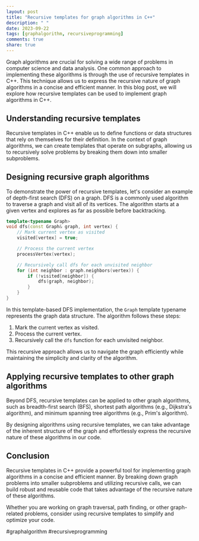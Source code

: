 ```yaml
---
layout: post
title: "Recursive templates for graph algorithms in C++"
description: " "
date: 2023-09-22
tags: [graphalgorithm, recursiveprogramming]
comments: true
share: true
---
```


Graph algorithms are crucial for solving a wide range of problems in computer science and data analysis. One common approach to implementing these algorithms is through the use of recursive templates in C++. This technique allows us to express the recursive nature of graph algorithms in a concise and efficient manner. In this blog post, we will explore how recursive templates can be used to implement graph algorithms in C++.

## Understanding recursive templates

Recursive templates in C++ enable us to define functions or data structures that rely on themselves for their definition. In the context of graph algorithms, we can create templates that operate on subgraphs, allowing us to recursively solve problems by breaking them down into smaller subproblems.

## Designing recursive graph algorithms

To demonstrate the power of recursive templates, let's consider an example of depth-first search (DFS) on a graph. DFS is a commonly used algorithm to traverse a graph and visit all of its vertices. The algorithm starts at a given vertex and explores as far as possible before backtracking.

```cpp
template<typename Graph>
void dfs(const Graph& graph, int vertex) {
    // Mark current vertex as visited
    visited[vertex] = true;

    // Process the current vertex
    processVertex(vertex);

    // Recursively call dfs for each unvisited neighbor
    for (int neighbor : graph.neighbors(vertex)) {
        if (!visited[neighbor]) {
            dfs(graph, neighbor);
        }
    }
}
```

In this template-based DFS implementation, the `Graph` template typename represents the graph data structure. The algorithm follows these steps:

1. Mark the current vertex as visited.
2. Process the current vertex.
3. Recursively call the `dfs` function for each unvisited neighbor.

This recursive approach allows us to navigate the graph efficiently while maintaining the simplicity and clarity of the algorithm.

## Applying recursive templates to other graph algorithms

Beyond DFS, recursive templates can be applied to other graph algorithms, such as breadth-first search (BFS), shortest path algorithms (e.g., Dijkstra's algorithm), and minimum spanning tree algorithms (e.g., Prim's algorithm).

By designing algorithms using recursive templates, we can take advantage of the inherent structure of the graph and effortlessly express the recursive nature of these algorithms in our code.

## Conclusion

Recursive templates in C++ provide a powerful tool for implementing graph algorithms in a concise and efficient manner. By breaking down graph problems into smaller subproblems and utilizing recursive calls, we can build robust and reusable code that takes advantage of the recursive nature of these algorithms.

Whether you are working on graph traversal, path finding, or other graph-related problems, consider using recursive templates to simplify and optimize your code.

#graphalgorithm #recursiveprogramming